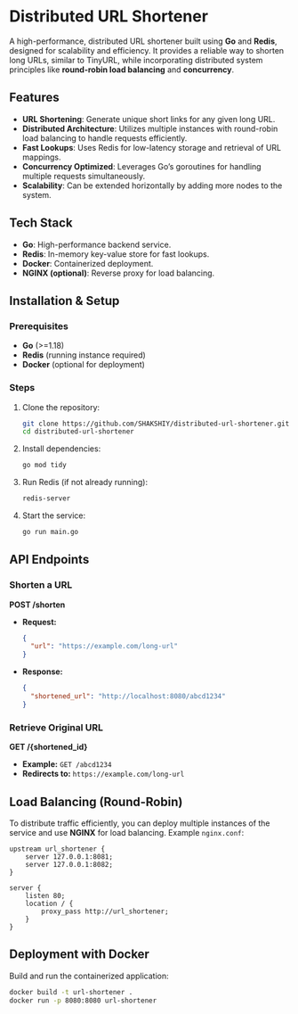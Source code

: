 # Distributed URL Shortener

A high-performance, distributed URL shortener built using **Go** and **Redis**, designed for scalability and efficiency. It provides a reliable way to shorten long URLs, similar to TinyURL, while incorporating distributed system principles like **round-robin load balancing** and **concurrency**.

## Features
- **URL Shortening**: Generate unique short links for any given long URL.
- **Distributed Architecture**: Utilizes multiple instances with round-robin load balancing to handle requests efficiently.
- **Fast Lookups**: Uses Redis for low-latency storage and retrieval of URL mappings.
- **Concurrency Optimized**: Leverages Go’s goroutines for handling multiple requests simultaneously.
- **Scalability**: Can be extended horizontally by adding more nodes to the system.

## Tech Stack
- **Go**: High-performance backend service.
- **Redis**: In-memory key-value store for fast lookups.
- **Docker**: Containerized deployment.
- **NGINX (optional)**: Reverse proxy for load balancing.

## Installation & Setup

### Prerequisites
- **Go** (>=1.18)
- **Redis** (running instance required)
- **Docker** (optional for deployment)

### Steps
1. Clone the repository:
   ```sh
   git clone https://github.com/SHAKSHIY/distributed-url-shortener.git
   cd distributed-url-shortener
   ```
2. Install dependencies:
   ```sh
   go mod tidy
   ```
3. Run Redis (if not already running):
   ```sh
   redis-server
   ```
4. Start the service:
   ```sh
   go run main.go
   ```

## API Endpoints

### Shorten a URL
**POST /shorten**
- **Request:**
  ```json
  {
    "url": "https://example.com/long-url"
  }
  ```
- **Response:**
  ```json
  {
    "shortened_url": "http://localhost:8080/abcd1234"
  }
  ```

### Retrieve Original URL
**GET /{shortened_id}**
- **Example:** `GET /abcd1234`
- **Redirects to:** `https://example.com/long-url`

## Load Balancing (Round-Robin)
To distribute traffic efficiently, you can deploy multiple instances of the service and use **NGINX** for load balancing. Example `nginx.conf`:
```nginx
upstream url_shortener {
    server 127.0.0.1:8081;
    server 127.0.0.1:8082;
}

server {
    listen 80;
    location / {
        proxy_pass http://url_shortener;
    }
}
```

## Deployment with Docker
Build and run the containerized application:
```sh
docker build -t url-shortener .
docker run -p 8080:8080 url-shortener
```

